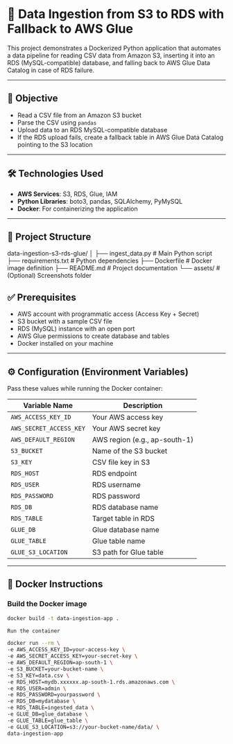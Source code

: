 # 🚀 Data Ingestion from S3 to RDS with Fallback to AWS Glue

This project demonstrates a Dockerized Python application that automates a data pipeline for reading CSV data from Amazon S3, inserting it into an RDS (MySQL-compatible) database, and falling back to AWS Glue Data Catalog in case of RDS failure.

---

## 📌 Objective

- Read a CSV file from an Amazon S3 bucket
- Parse the CSV using `pandas`
- Upload data to an RDS MySQL-compatible database
- If the RDS upload fails, create a fallback table in AWS Glue Data Catalog pointing to the S3 location

---

## 🛠️ Technologies Used

- **AWS Services**: S3, RDS, Glue, IAM
- **Python Libraries**: boto3, pandas, SQLAlchemy, PyMySQL
- **Docker**: For containerizing the application

---

## 📁 Project Structure

data-ingestion-s3-rds-glue/
│
├── ingest_data.py # Main Python script
├── requirements.txt # Python dependencies
├── Dockerfile # Docker image definition
├── README.md # Project documentation
└── assets/ # (Optional) Screenshots folder

## ✅ Prerequisites

- AWS account with programmatic access (Access Key + Secret)
- S3 bucket with a sample CSV file
- RDS (MySQL) instance with an open port
- AWS Glue permissions to create database and tables
- Docker installed on your machine

---

## ⚙️ Configuration (Environment Variables)

Pass these values while running the Docker container:

| Variable Name       | Description                          |
|---------------------|--------------------------------------|
| `AWS_ACCESS_KEY_ID` | Your AWS access key                  |
| `AWS_SECRET_ACCESS_KEY` | Your AWS secret key              |
| `AWS_DEFAULT_REGION` | AWS region (e.g., ap-south-1)       |
| `S3_BUCKET`         | Name of the S3 bucket                |
| `S3_KEY`            | CSV file key in S3                   |
| `RDS_HOST`          | RDS endpoint                         |
| `RDS_USER`          | RDS username                         |
| `RDS_PASSWORD`      | RDS password                         |
| `RDS_DB`            | RDS database name                    |
| `RDS_TABLE`         | Target table in RDS                  |
| `GLUE_DB`           | Glue database name                   |
| `GLUE_TABLE`        | Glue table name                      |
| `GLUE_S3_LOCATION`  | S3 path for Glue table               |

---

## 🐳 Docker Instructions

### Build the Docker image

```bash
docker build -t data-ingestion-app .

Run the container

docker run --rm \
-e AWS_ACCESS_KEY_ID=your-access-key \
-e AWS_SECRET_ACCESS_KEY=your-secret-key \
-e AWS_DEFAULT_REGION=ap-south-1 \
-e S3_BUCKET=your-bucket-name \
-e S3_KEY=data.csv \
-e RDS_HOST=mydb.xxxxxx.ap-south-1.rds.amazonaws.com \
-e RDS_USER=admin \
-e RDS_PASSWORD=yourpassword \
-e RDS_DB=mydatabase \
-e RDS_TABLE=ingested_data \
-e GLUE_DB=glue_database \
-e GLUE_TABLE=glue_table \
-e GLUE_S3_LOCATION=s3://your-bucket-name/data/ \
data-ingestion-app

